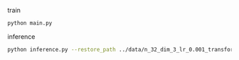 

train
```bash 
python main.py 
```

inference 
```bash
python inference.py --restore_path ../data/n_32_dim_3_lr_0.001_transformer_nl_4_nh_8_nk_16/
```
